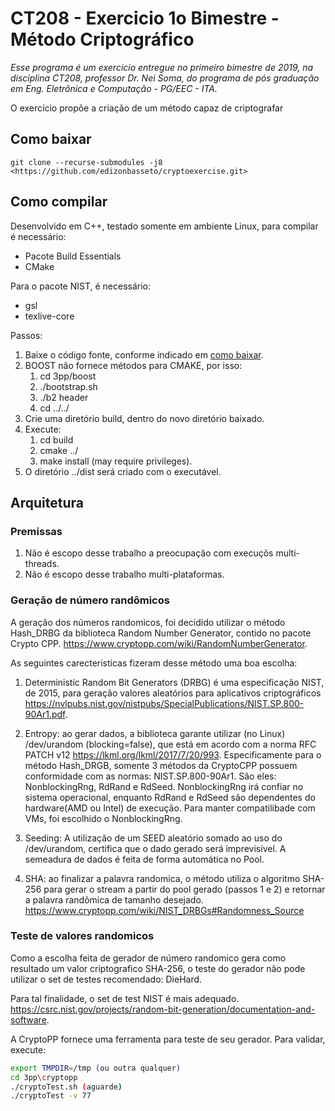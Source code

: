 # CT208 - Exercicio 1o Bimestre - Método Criptográfico

*Esse programa é um exercicio entregue no primeiro bimestre de 2019, na disciplina CT208,
professor Dr. Nei Soma, do programa de pós graduação em Eng. Eletrônica e Computação - PG/EEC  - ITA.*

O exercício propõe a criação de um método capaz de criptografar

## Como baixar

```git
git clone --recurse-submodules -j8 <https://github.com/edizonbasseto/cryptoexercise.git>
```

## Como compilar

Desenvolvido em C++, testado somente em ambiente Linux, para compilar é necessário:

- Pacote Build Essentials
- CMake

Para o pacote NIST, é necessário:

- gsl
- texlive-core

Passos:

  1. Baixe o código fonte, conforme indicado em [como baixar](#Como-baixar).
  2. BOOST não fornece métodos para CMAKE, por isso:
       1. cd 3pp/boost
       2. ./bootstrap.sh
       3. ./b2 header
       4. cd ../../
  3. Crie uma diretório build, dentro do novo diretório baixado.
  4. Execute:
       1. cd build
       2. cmake ../
       3. make install (may require privileges).
  5. O diretório ../dist será criado com o executável.

## Arquitetura

### Premissas

1. Não é escopo desse trabalho a preocupação com execuçõs multi-threads.
2. Não é escopo desse trabalho multi-plataformas.

### Geração de número randômicos

A geração dos números randomicos, foi decidido utilizar o método Hash_DRBG da biblioteca Random Number Generator, contido no pacote Crypto CPP. <https://www.cryptopp.com/wiki/RandomNumberGenerator>.

As seguintes carecteristicas fizeram desse método uma boa escolha:

1. Deterministic Random Bit Generators (DRBG) é uma especificação NIST, de 2015, para geração valores aleatórios para aplicativos criptográficos <https://nvlpubs.nist.gov/nistpubs/SpecialPublications/NIST.SP.800-90Ar1.pdf>.

2. Entropy: ao gerar dados, a biblioteca garante utilizar (no Linux) /dev/urandom (blocking=false), que está em acordo com a norma RFC PATCH v12 <https://lkml.org/lkml/2017/7/20/993>. Especificamente para o método Hash_DRGB, somente 3 métodos da CryptoCPP possuem conformidade com as normas: NIST.SP.800-90Ar1. São eles: NonblockingRng, RdRand e RdSeed. NonblockingRng irá confiar no sistema operacional, enquanto RdRand e RdSeed são dependentes do hardware(AMD ou Intel) de execução. Para manter compatilibade com VMs, foi escolhido o NonblockingRng.

3. Seeding: A utilização de um SEED aleatório somado ao uso do /dev/urandom, certifica que o dado gerado será imprevisível. A semeadura de dados é feita de forma automática no Pool.

4. SHA: ao finalizar a palavra randomica, o método utiliza o algoritmo SHA-256 para gerar o stream a partir do pool gerado (passos 1 e 2) e retornar a palavra randômica de tamanho desejado. <https://www.cryptopp.com/wiki/NIST_DRBGs#Randomness_Source>

### Teste de valores randomicos

Como a escolha feita de gerador de número randomico gera como resultado um valor criptografico SHA-256, o teste do gerador não pode utilizar o set de testes recomendado: DieHard.

Para tal finalidade, o set de test NIST é mais adequado. <https://csrc.nist.gov/projects/random-bit-generation/documentation-and-software>.

A CryptoPP fornece uma ferramenta para teste de seu gerador. Para validar, execute:

```bash
export TMPDIR=/tmp (ou outra qualquer)
cd 3pp\cryptopp
./cryptoTest.sh (aguarde)
./cryptoTest -v 77
```
